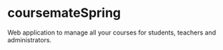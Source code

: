 # coursemateSpring
Web application to manage all your courses for students, teachers and administrators.
